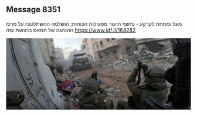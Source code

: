 ## Message 8351

מעל ומתחת לקרקע - נחשף תיעוד מפעילות הכוחות:
הושלמה ההשתלטות על מרכז ההנהגה של חמאס ברצועת עזה
https://www.idf.il/164282

![Photo](8351/8351_photo.jpg)
